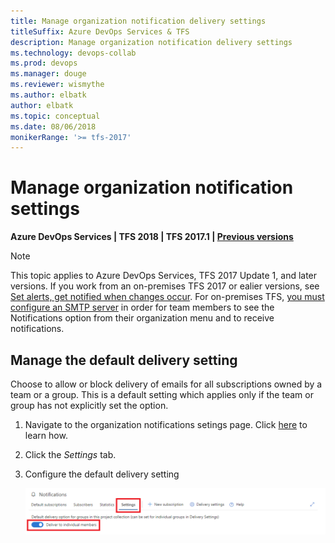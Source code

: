 ```yaml
---
title: Manage organization notification delivery settings
titleSuffix: Azure DevOps Services & TFS 
description: Manage organization notification delivery settings
ms.technology: devops-collab
ms.prod: devops
ms.manager: douge
ms.reviewer: wismythe
ms.author: elbatk
author: elbatk
ms.topic: conceptual
ms.date: 08/06/2018
monikerRange: '>= tfs-2017'
---
```


# Manage organization notification settings

<b>Azure DevOps Services | TFS 2018 | TFS 2017.1 | [Previous versions](../work/track/alerts-and-notifications.md)</b> 

> [!NOTE]  
> This topic applies to Azure DevOps Services, TFS 2017 Update 1, and later versions. If you work from an on-premises TFS 2017 or ealier versions, see [Set alerts, get notified when changes occur](../work/track/alerts-and-notifications.md). For on-premises TFS, [you must configure an SMTP server](/tfs/server/admin/setup-customize-alerts) in order for team members to see the Notifications option from their organization menu and to receive notifications. 

## Manage the default delivery setting
Choose to allow or block delivery of emails for all subscriptions owned by a team or a group. This is a default setting which applies only if the team or group has not explicitly set the option.

1. Navigate to the organization notifications setings page.  Click [here](navigating-the-ux.md#navigating-to-the-organization-level-notifications-page) to learn how.
1. Click the *Settings* tab.
1. Configure the default delivery setting

    ![Organization notification settings delivery option](_img/manage-organization-notifications-settings-delivery.png)